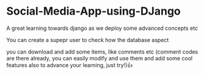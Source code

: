 # Social-Media-App-using-DJango
A great learning towards django as we deploy some advanced concepts etc

You can create a supepr user to check how the database aspect

you can download and add some items, like comments etc
(comment codes are there already, you can easily modify and use them and add some cool features also to advance your learning, just try!)👍
